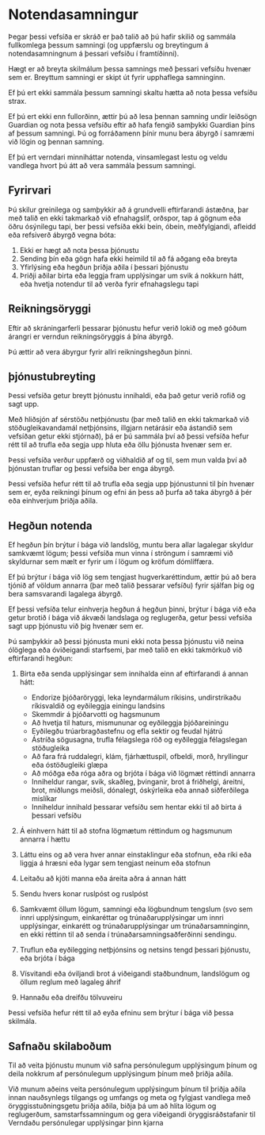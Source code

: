 # Notendasamningur

Þegar þessi vefsíða er skráð er það talið að þú hafir skilið og sammála fullkomlega þessum samningi (og uppfærslu og breytingum á notendasamningnum á þessari vefsíðu í framtíðinni).

Hægt er að breyta skilmálum þessa samnings með þessari vefsíðu hvenær sem er. Breyttum samningi er skipt út fyrir upphaflega samninginn.

Ef þú ert ekki sammála þessum samningi skaltu hætta að nota þessa vefsíðu strax.

Ef þú ert ekki enn fullorðinn, ættir þú að lesa þennan samning undir leiðsögn Guardian og nota þessa vefsíðu eftir að hafa fengið samþykki Guardian þíns af þessum samningi. Þú og forráðamenn þínir munu bera ábyrgð í samræmi við lögin og þennan samning.

Ef þú ert verndari minniháttar notenda, vinsamlegast lestu og veldu vandlega hvort þú átt að vera sammála þessum samningi.

## Fyrirvari

Þú skilur greinilega og samþykkir að á grundvelli eftirfarandi ástæðna, þar með talið en ekki takmarkað við efnahagslíf, orðspor, tap á gögnum eða öðru ósýnilegu tapi, ber þessi vefsíða ekki bein, óbein, meðfylgjandi, afleidd eða refsiverð ábyrgð vegna bóta:

1. Ekki er hægt að nota þessa þjónustu
1. Sending þín eða gögn hafa ekki heimild til að fá aðgang eða breyta
1. Yfirlýsing eða hegðun þriðja aðila í þessari þjónustu
1. Þriðji aðilar birta eða leggja fram upplýsingar um svik á nokkurn hátt, eða hvetja notendur til að verða fyrir efnahagslegu tapi

## Reikningsöryggi

Eftir að skráningarferli þessarar þjónustu hefur verið lokið og með góðum árangri er verndun reikningsöryggis á þína ábyrgð.

Þú ættir að vera ábyrgur fyrir allri reikningshegðun þinni.

## þjónustubreyting

Þessi vefsíða getur breytt þjónustu innihaldi, eða það getur verið rofið og sagt upp.

Með hliðsjón af sérstöðu netþjónustu (þar með talið en ekki takmarkað við stöðugleikavandamál netþjónsins, illgjarn netárásir eða ástandið sem vefsíðan getur ekki stjórnað), þá er þú sammála því að þessi vefsíða hefur rétt til að trufla eða segja upp hluta eða öllu þjónusta hvenær sem er.

Þessi vefsíða verður uppfærð og viðhaldið af og til, sem mun valda því að þjónustan truflar og þessi vefsíða ber enga ábyrgð.

Þessi vefsíða hefur rétt til að trufla eða segja upp þjónustunni til þín hvenær sem er, eyða reikningi þínum og efni án þess að þurfa að taka ábyrgð á þér eða einhverjum þriðja aðila.

## Hegðun notenda

Ef hegðun þín brýtur í bága við landslög, muntu bera allar lagalegar skyldur samkvæmt lögum; þessi vefsíða mun vinna í ströngum í samræmi við skyldurnar sem mælt er fyrir um í lögum og kröfum dómlíffæra.

Ef þú brýtur í bága við lög sem tengjast hugverkaréttindum, ættir þú að bera tjónið af völdum annarra (þar með talið þessarar vefsíðu) fyrir sjálfan þig og bera samsvarandi lagalega ábyrgð.

Ef þessi vefsíða telur einhverja hegðun á hegðun þinni, brýtur í bága við eða getur brotið í bága við ákvæði landslaga og reglugerða, getur þessi vefsíða sagt upp þjónustu við þig hvenær sem er.

Þú samþykkir að þessi þjónusta muni ekki nota þessa þjónustu við neina ólöglega eða óviðeigandi starfsemi, þar með talið en ekki takmörkuð við eftirfarandi hegðun:

1. Birta eða senda upplýsingar sem innihalda einn af eftirfarandi á annan hátt:

   * Endorize þjóðaröryggi, leka leyndarmálum ríkisins, undirstrikaðu ríkisvaldið og eyðileggja einingu landsins
   * Skemmdir á þjóðarvotti og hagsmunum
   * Að hvetja til haturs, mismununar og eyðileggja þjóðareiningu
   * Eyðilegðu trúarbragðastefnu og efla sektir og feudal hjátrú
   * Ástríða sögusagna, trufla félagslega röð og eyðileggja félagslegan stöðugleika
   * Að fara frá ruddalegri, klám, fjárhættuspil, ofbeldi, morð, hryllingur eða óstöðugleiki glæpa
   * Að móðga eða róga aðra og brjóta í bága við lögmæt réttindi annarra
   * Inniheldur rangar, svik, skaðleg, þvinganir, brot á friðhelgi, áreitni, brot, miðlungs meiðsli, dónalegt, óskýrleika eða annað siðferðilega mislíkar
   * Inniheldur innihald þessarar vefsíðu sem hentar ekki til að birta á þessari vefsíðu

1. Á einhvern hátt til að stofna lögmætum réttindum og hagsmunum annarra í hættu
1. Láttu eins og að vera hver annar einstaklingur eða stofnun, eða ríki eða liggja á hræsni eða lygar sem tengjast neinum eða stofnun
1. Leitaðu að kjöti manna eða áreita aðra á annan hátt
1. Sendu hvers konar ruslpóst og ruslpóst
1. Samkvæmt öllum lögum, samningi eða lögbundnum tengslum (svo sem innri upplýsingum, einkaréttar og trúnaðarupplýsingar um innri upplýsingar, einkarétt og trúnaðarupplýsingar um trúnaðarsamninginn, en ekki réttinn til að senda í trúnaðarsamningsaðferðinni sendingu.
1. Truflun eða eyðilegging netþjónsins og netsins tengd þessari þjónustu, eða brjóta í bága
1. Vísvitandi eða óviljandi brot á viðeigandi staðbundnum, landslögum og öllum reglum með lagaleg áhrif
1. Hannaðu eða dreifðu tölvuveiru

Þessi vefsíða hefur rétt til að eyða efninu sem brýtur í bága við þessa skilmála.

## Safnaðu skilaboðum

Til að veita þjónustu munum við safna persónulegum upplýsingum þínum og deila nokkrum af persónulegum upplýsingum þínum með þriðja aðila.

Við munum aðeins veita persónulegum upplýsingum þínum til þriðja aðila innan nauðsynlegs tilgangs og umfangs og meta og fylgjast vandlega með öryggisstuðningsgetu þriðja aðila, biðja þá um að hlíta lögum og reglugerðum, samstarfssamningum og gera viðeigandi öryggisráðstafanir til Verndaðu persónulegar upplýsingar þinn kjarna